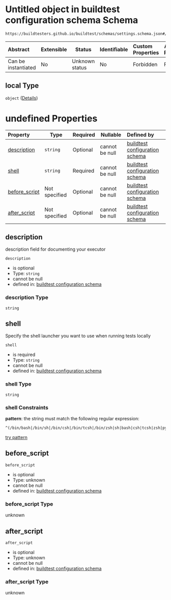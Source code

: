 # Untitled object in buildtest configuration schema Schema

```txt
https://buildtesters.github.io/buildtest/schemas/settings.schema.json#/definitions/local
```




| Abstract            | Extensible | Status         | Identifiable | Custom Properties | Additional Properties | Access Restrictions | Defined In                                                                   |
| :------------------ | ---------- | -------------- | ------------ | :---------------- | --------------------- | ------------------- | ---------------------------------------------------------------------------- |
| Can be instantiated | No         | Unknown status | No           | Forbidden         | Forbidden             | none                | [settings.schema.json\*](../out/settings.schema.json "open original schema") |

## local Type

`object` ([Details](settings-definitions-local.md))

# undefined Properties

| Property                        | Type          | Required | Nullable       | Defined by                                                                                                                                                                                                        |
| :------------------------------ | ------------- | -------- | -------------- | :---------------------------------------------------------------------------------------------------------------------------------------------------------------------------------------------------------------- |
| [description](#description)     | `string`      | Optional | cannot be null | [buildtest configuration schema](settings-definitions-local-properties-description.md "https&#x3A;//buildtesters.github.io/buildtest/schemas/settings.schema.json#/definitions/local/properties/description")     |
| [shell](#shell)                 | `string`      | Required | cannot be null | [buildtest configuration schema](settings-definitions-local-properties-shell.md "https&#x3A;//buildtesters.github.io/buildtest/schemas/settings.schema.json#/definitions/local/properties/shell")                 |
| [before_script](#before_script) | Not specified | Optional | cannot be null | [buildtest configuration schema](settings-definitions-local-properties-before_script.md "https&#x3A;//buildtesters.github.io/buildtest/schemas/settings.schema.json#/definitions/local/properties/before_script") |
| [after_script](#after_script)   | Not specified | Optional | cannot be null | [buildtest configuration schema](settings-definitions-local-properties-after_script.md "https&#x3A;//buildtesters.github.io/buildtest/schemas/settings.schema.json#/definitions/local/properties/after_script")   |

## description

description field for documenting your executor


`description`

-   is optional
-   Type: `string`
-   cannot be null
-   defined in: [buildtest configuration schema](settings-definitions-local-properties-description.md "https&#x3A;//buildtesters.github.io/buildtest/schemas/settings.schema.json#/definitions/local/properties/description")

### description Type

`string`

## shell

Specify the shell launcher you want to use when running tests locally


`shell`

-   is required
-   Type: `string`
-   cannot be null
-   defined in: [buildtest configuration schema](settings-definitions-local-properties-shell.md "https&#x3A;//buildtesters.github.io/buildtest/schemas/settings.schema.json#/definitions/local/properties/shell")

### shell Type

`string`

### shell Constraints

**pattern**: the string must match the following regular expression: 

```regexp
^(/bin/bash|/bin/sh|/bin/csh|/bin/tcsh|/bin/zsh|sh|bash|csh|tcsh|zsh|python).*
```

[try pattern](https://regexr.com/?expression=%5E(%2Fbin%2Fbash%7C%2Fbin%2Fsh%7C%2Fbin%2Fcsh%7C%2Fbin%2Ftcsh%7C%2Fbin%2Fzsh%7Csh%7Cbash%7Ccsh%7Ctcsh%7Czsh%7Cpython).* "try regular expression with regexr.com")

## before_script




`before_script`

-   is optional
-   Type: unknown
-   cannot be null
-   defined in: [buildtest configuration schema](settings-definitions-local-properties-before_script.md "https&#x3A;//buildtesters.github.io/buildtest/schemas/settings.schema.json#/definitions/local/properties/before_script")

### before_script Type

unknown

## after_script




`after_script`

-   is optional
-   Type: unknown
-   cannot be null
-   defined in: [buildtest configuration schema](settings-definitions-local-properties-after_script.md "https&#x3A;//buildtesters.github.io/buildtest/schemas/settings.schema.json#/definitions/local/properties/after_script")

### after_script Type

unknown

